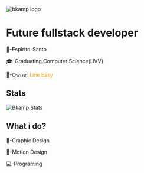 ![bkamp logo](https://i.imgur.com/RqzvxYI.png)

# Future fullstack developer
<p>🚩-Espirito-Santo</p>
<p>🎓-Graduating Computer Science(UVV)</p>
<p>🧡-Owner <a style="text-decoration: none; color: orange;" href="https://line-easy.com">Line Easy</a><p>

## Stats

![Bkamp Stats](https://github-readme-stats.vercel.app/api?username=bkampdev&hide=contribs,prs&show_icons=true&theme=tokyonight&)

## What i do?
<p>🎨-Graphic Design</p>
<p>🎥-Motion Design</p>
<p>💻-Programing</p>
